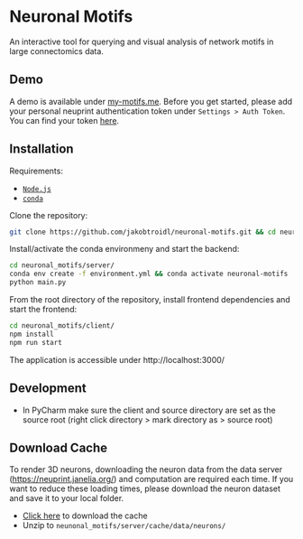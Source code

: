 # Neuronal Motifs

An interactive tool for querying and visual analysis of network motifs in large connectomics data.

## Demo 
A demo is available under [my-motifs.me](http://my-motifs.me/). Before you get started, please add your personal neuprint authentication token under `Settings > Auth Token`. You can find your token [here](https://neuprint.janelia.org/account). 


## Installation

Requirements: 
* [`Node.js`](https://nodejs.org/en/)
* [`conda`](https://conda.io/projects/conda/en/latest/user-guide/install/index.html)

Clone the repository:
```bash
git clone https://github.com/jakobtroidl/neuronal-motifs.git && cd neuronal-motifs
```

Install/activate the conda environmeny and start the backend:
```bash
cd neuronal_motifs/server/
conda env create -f environment.yml && conda activate neuronal-motifs
python main.py
```

From the root directory of the repository, install frontend dependencies and start the frontend:
```bash
cd neuronal_motifs/client/
npm install
npm run start
```

The application is accessible under http://localhost:3000/

## Development
- In PyCharm make sure the client and source directory are set as the source root (right click directory > mark directory as > source root)

## Download Cache

To render 3D neurons, downloading the neuron data from the data server (https://neuprint.janelia.org/) and computation are required each time. If you want to reduce these loading times, please download the neuron dataset and save it to your local folder.
- [Click here](https://drive.google.com/file/d/1iv1AGUKxi55HWS2n8Yv_NY778I6OawG5/view?usp=share_link) to download the cache 
- Unzip to `neunonal_motifs/server/cache/data/neurons/`